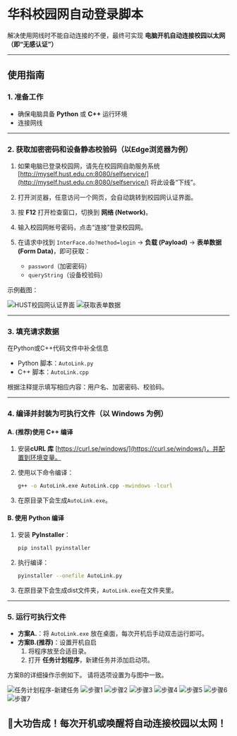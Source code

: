 # 华科校园网自动登录脚本

解决使用网线时不能自动连接的不便，最终可实现 **电脑开机自动连接校园以太网（即“无感认证”）**

---

## 使用指南

### 1. 准备工作

* 确保电脑具备 **Python** 或 **C++** 运行环境
* 连接网线

---

### 2. 获取加密密码和设备静态校验码（以Edge浏览器为例）

1. 如果电脑已登录校园网，请先在校园网自助服务系统 [http://myself.hust.edu.cn:8080/selfservice/](http://myself.hust.edu.cn:8080/selfservice/) 将此设备“下线”。
2. 打开浏览器，任意访问一个网页，会自动跳转到校园网认证界面。
3. 按 **F12** 打开检查窗口，切换到 **网络 (Network)**。
4. 输入校园网帐号密码，点击“连接”登录校园网。
5. 在请求中找到 `InterFace.do?method=login` → **负载 (Payload)** → **表单数据 (Form Data)**，即可获取：

   * `password`（加密密码）
   * `queryString`（设备校验码）

示例截图：

![HUST校园网认证界面](https://github.com/user-attachments/assets/d40d7396-ea97-425e-9200-e917c9ada3cc)
![获取表单数据](https://github.com/user-attachments/assets/65930177-1e38-47df-b364-43e64fbaf314)

---

### 3. 填充请求数据

在Python或C++代码文件中补全信息

* Python 脚本：`AutoLink.py`
* C++ 脚本：`AutoLink.cpp`

根据注释提示填写相应内容：用户名、加密密码、校验码。

---

### 4. 编译并封装为可执行文件（以 Windows 为例）

#### A. (推荐)使用 C++ 编译

1. 安装**cURL 库** [https://curl.se/windows/](https://curl.se/windows/)，并配置到环境变量。
2. 使用以下命令编译：

   ```bash
   g++ -o AutoLink.exe AutoLink.cpp -mwindows -lcurl
   ```
3. 在原目录下会生成`AutoLink.exe`。
#### B. 使用 Python 编译

1. 安装 **PyInstaller**：

   ```bash
   pip install pyinstaller
   ```
2. 执行编译：

   ```bash
   pyinstaller --onefile AutoLink.py
   ```
3. 在原目录下会生成dist文件夹，`AutoLink.exe`在文件夹里。

---

### 5. 运行可执行文件

* **方案A.**：将 `AutoLink.exe` 放在桌面，每次开机后手动双击运行即可。
* **方案B.(推荐)**：设置开机自启
  1. 将程序放至合适目录。
  2. 打开 **任务计划程序**，新建任务并添加启动项。

方案B的详细操作示例如下。
请将选项设置为与图中一致。

![任务计划程序-新建任务](https://github.com/user-attachments/assets/21ad74ea-5b68-42ad-bbe9-50f3d8ef13f8)
![步骤1](https://github.com/user-attachments/assets/e3049b05-39bd-446e-b7d4-0161cb8348c7)
![步骤2](https://github.com/user-attachments/assets/6cb4c7d3-cd74-4e11-8278-d3f979b50ede)
![步骤3](https://github.com/user-attachments/assets/88563e75-6624-4e48-b5b3-07c3f141214c)
![步骤4](https://github.com/user-attachments/assets/e45ceb64-1e36-4bb2-88e6-c32173632b8e)
![步骤5](https://github.com/user-attachments/assets/584415b9-9e59-4b3a-a989-bfb1c12aad43)
![步骤6](https://github.com/user-attachments/assets/1ecc10dd-0749-44e2-9c50-961f116de7b3)
![步骤7](https://github.com/user-attachments/assets/c86df661-a5d1-4962-a2f6-36f1e70e4db9)


## 🎉大功告成！每次开机或唤醒将自动连接校园以太网！
